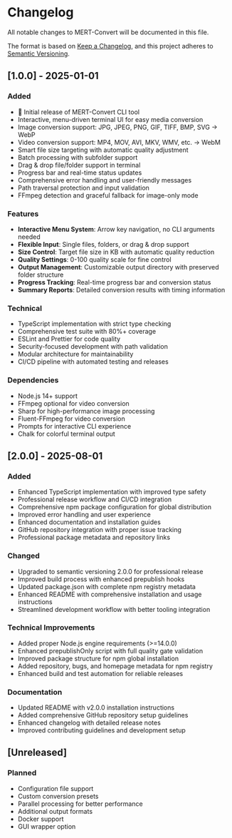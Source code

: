 # Changelog

All notable changes to MERT-Convert will be documented in this file.

The format is based on [Keep a Changelog](https://keepachangelog.com/en/1.0.0/),
and this project adheres to [Semantic Versioning](https://semver.org/spec/v2.0.0.html).

## [1.0.0] - 2025-01-01

### Added
- 🎉 Initial release of MERT-Convert CLI tool
- Interactive, menu-driven terminal UI for easy media conversion
- Image conversion support: JPG, JPEG, PNG, GIF, TIFF, BMP, SVG → WebP
- Video conversion support: MP4, MOV, AVI, MKV, WMV, etc. → WebM
- Smart file size targeting with automatic quality adjustment
- Batch processing with subfolder support
- Drag & drop file/folder support in terminal
- Progress bar and real-time status updates
- Comprehensive error handling and user-friendly messages
- Path traversal protection and input validation
- FFmpeg detection and graceful fallback for image-only mode

### Features
- **Interactive Menu System**: Arrow key navigation, no CLI arguments needed
- **Flexible Input**: Single files, folders, or drag & drop support
- **Size Control**: Target file size in KB with automatic quality reduction
- **Quality Settings**: 0-100 quality scale for fine control
- **Output Management**: Customizable output directory with preserved folder structure
- **Progress Tracking**: Real-time progress bar and conversion status
- **Summary Reports**: Detailed conversion results with timing information

### Technical
- TypeScript implementation with strict type checking
- Comprehensive test suite with 80%+ coverage
- ESLint and Prettier for code quality
- Security-focused development with path validation
- Modular architecture for maintainability
- CI/CD pipeline with automated testing and releases

### Dependencies
- Node.js 14+ support
- FFmpeg optional for video conversion
- Sharp for high-performance image processing
- Fluent-FFmpeg for video conversion
- Prompts for interactive CLI experience
- Chalk for colorful terminal output

## [2.0.0] - 2025-08-01

### Added
- Enhanced TypeScript implementation with improved type safety
- Professional release workflow and CI/CD integration
- Comprehensive npm package configuration for global distribution
- Improved error handling and user experience
- Enhanced documentation and installation guides
- GitHub repository integration with proper issue tracking
- Professional package metadata and repository links

### Changed
- Upgraded to semantic versioning 2.0.0 for professional release
- Improved build process with enhanced prepublish hooks
- Updated package.json with complete npm registry metadata
- Enhanced README with comprehensive installation and usage instructions
- Streamlined development workflow with better tooling integration

### Technical Improvements
- Added proper Node.js engine requirements (>=14.0.0)
- Enhanced prepublishOnly script with full quality gate validation
- Improved package structure for npm global installation
- Added repository, bugs, and homepage metadata for npm registry
- Enhanced build and test automation for reliable releases

### Documentation
- Updated README with v2.0.0 installation instructions
- Added comprehensive GitHub repository setup guidelines
- Enhanced changelog with detailed release notes
- Improved contributing guidelines and development setup

## [Unreleased]

### Planned
- Configuration file support
- Custom conversion presets
- Parallel processing for better performance
- Additional output formats
- Docker support
- GUI wrapper option